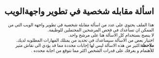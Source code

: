 <div dir="rtl">
<h1>اسألة مقابله شخصية في تطوير واجهةالويب</h1>
<p>هذا الملف يحتوي على عدد من اسألة مقابلة شخصية قي تطوير واجهة الويب التي من الممكن ان تساعدك في فحص المرشحين المحتملين للوظيفة.
<br>
لا ينصح بستخدام كل الاسألة هنا على مرشح واحد.
<br>
اختيار بعض من الاسألة سيساعدك في تحديد من يمتلك المهارات المطلوبه لديك.
<br>
 <strong>ملاحظة:</strong>كثير من هذه الاسألة ليس لها إجابات محددة مما قد يؤدي الى نقاش مثير للأهتمام و يعرفك على قدرات الشخص اكثر مما تتوقع من اجابة محدده .
</p>
</div> 
